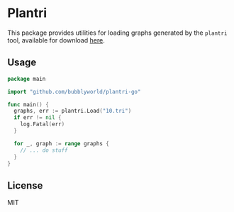 # Plantri

This package provides utilities for loading graphs generated by the `plantri`
tool, available for download [here](http://users.cecs.anu.edu.au/~bdm/plantri).


## Usage
```GO
package main

import "github.com/bubblyworld/plantri-go"

func main() {
  graphs, err := plantri.Load("10.tri")
  if err != nil {
    log.Fatal(err)
  }

  for _, graph := range graphs {
    // ... do stuff
  }
}
```

## License
MIT
